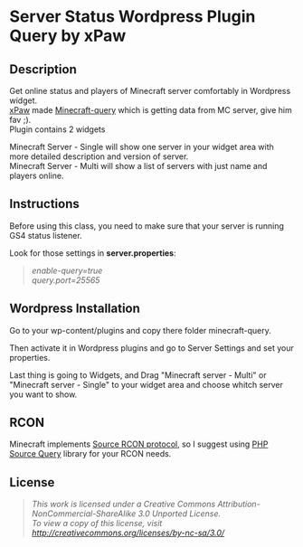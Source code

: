 # Server Status Wordpress Plugin Query by xPaw

## Description
Get online status and players of Minecraft server comfortably in Wordpress widget.<br>
[xPaw](https://github.com/xPaw) made [Minecraft-query](https://github.com/xPaw/PHP-Minecraft-Query) which is getting data from MC server, give him fav ;).<br>
Plugin contains 2 widgets <br>

Minecraft Server - Single will show one server in your widget area with more detailed description and version of server.<br>
Minecraft Server - Multi will show a list of servers with just name and players online.

## Instructions
Before using this class, you need to make sure that your server is running GS4 status listener.

Look for those settings in **server.properties**:

> *enable-query=true*<br>
> *query.port=25565*

## Wordpress Installation
Go to your wp-content/plugins and copy there folder minecraft-query.

Then activate it in Wordpress plugins and go to Server Settings and set your properties.

Last thing is going to Widgets, and Drag "Minecraft server - Multi" or "Minecraft server - Single" to your widget area and choose whitch server you want to show.


## RCON
Minecraft implements [Source RCON protocol](https://developer.valvesoftware.com/wiki/Source_RCON_Protocol), so I suggest using [PHP Source Query](https://github.com/xPaw/PHP-Source-Query-Class) library for your RCON needs.


## License
> *This work is licensed under a Creative Commons Attribution-NonCommercial-ShareAlike 3.0 Unported License.<br>
> To view a copy of this license, visit http://creativecommons.org/licenses/by-nc-sa/3.0/*
